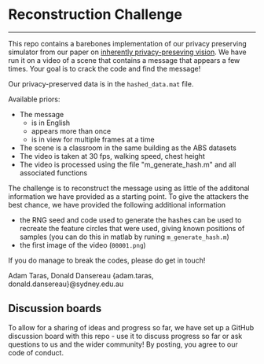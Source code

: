 # Reconstruction Challenge
-------------------------

This repo contains a barebones implementation of our privacy preserving simulator from our paper on [inherently privacy-preseving vision](https://www.sciencedirect.com/science/article/pii/S2666659624000052?via%3Dihub). We have run it on a video of a scene that contains a message that appears a few times. Your goal is to crack the code and find the message!

Our privacy-preserved data is in the `hashed_data.mat` file.

Available priors:
 - The message
    - is in English
    - appears more than once
    - is in view for multiple frames at a time
 - The scene is a classroom in the same building as the ABS datasets
 - The video is taken at 30 fps, walking speed, chest height
 - The video is processed using the file "m_generate_hash.m" and all associated functions

The challenge is to reconstruct the message using as little of the additonal information we have provided as a starting point. To give the attackers the best chance, we have provided the following additional information
 - the RNG seed and code used to generate the hashes can be used to recreate the feature circles that were used, giving known positions of samples (you can do this in matlab by runing `m_generate_hash.m`)
 - the first image of the video (`00001.png`)

If you do manage to break the codes, please do get in touch!

Adam Taras, Donald Dansereau
{adam.taras, donald.dansereau}@sydney.edu.au

## Discussion boards

To allow for a sharing of ideas and progress so far, we have set up a GitHub discussion board with this repo - use it to discuss progress so far or ask questions to us and the wider community! By posting, you agree to our code of conduct. 
